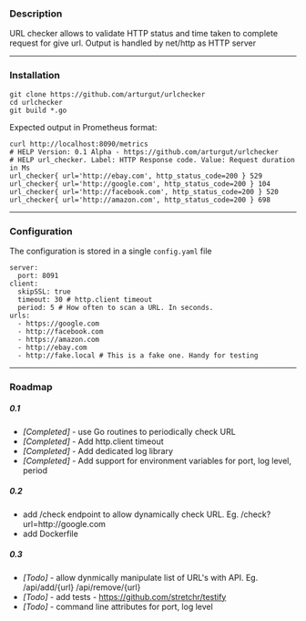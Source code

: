 ### Description
URL checker allows to validate HTTP status and time taken to complete request for give url. Output is handled by net/http as HTTP server

---

### Installation 
```
git clone https://github.com/arturgut/urlchecker
cd urlchecker
git build *.go
```

Expected output in Prometheus format:
```
curl http://localhost:8090/metrics
# HELP Version: 0.1 Alpha - https://github.com/arturgut/urlchecker
# HELP url_checker. Label: HTTP Response code. Value: Request duration in Ms
url_checker{ url='http://ebay.com', http_status_code=200 } 529
url_checker{ url='http://google.com', http_status_code=200 } 104
url_checker{ url='http://facebook.com', http_status_code=200 } 520
url_checker{ url='http://amazon.com', http_status_code=200 } 698
```

---

### Configuration 
The configuration is stored in a single `config.yaml` file
```
server: 
  port: 8091
client: 
  skipSSL: true
  timeout: 30 # http.client timeout
  period: 5 # How often to scan a URL. In seconds.
urls:
  - https://google.com
  - http://facebook.com
  - https://amazon.com
  - http://ebay.com
  - http://fake.local # This is a fake one. Handy for testing
```

---

### Roadmap

##### 0.1 

* *[Completed]* - use Go routines to periodically check URL
* *[Completed]* - Add http.client timeout 
* *[Completed]* - Add dedicated log library
* *[Completed]* - Add support for environment variables for port, log level, period


##### 0.2 

* add /check endpoint to allow dynamically check URL. Eg. /check?url=http:\/\/google.com
* add Dockerfile 


##### 0.3
* *[Todo]* - allow dynmically manipulate list of URL's with API. Eg. /api/add/{url} /api/remove/{url}
* *[Todo]* - add tests - https://github.com/stretchr/testify
* *[Todo]* - command line attributes for port, log level 
